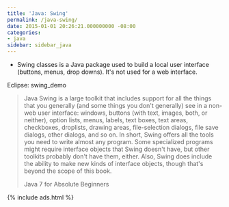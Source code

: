 ```yaml
---
title: 'Java: Swing'
permalink: /java-swing/
date: 2015-01-01 20:26:21.000000000 -08:00
categories:
- java
sidebar: sidebar_java
---
```


* Swing classes is a Java package used to build a local user interface (buttons, menus, drop downs). It's not used for a web interface.

Eclipse: swing_demo

> Java Swing is a large toolkit that includes support for all the things that you generally (and some things you don't generally) see in a non-web user interface: windows, buttons (with text, images, both, or neither), option lists, menus, labels, text boxes, text areas, checkboxes, droplists, drawing areas, file-selection dialogs, file save dialogs, other dialogs, and so on. In short, Swing offers all the tools you need to write almost any program. Some specialized programs might require interface objects that Swing doesn't have, but other toolkits probably don't have them, either. Also, Swing does include the ability to make new kinds of interface objects, though that's beyond the scope of this book.
>
> Java 7 for Absolute Beginners

{% include ads.html %}
